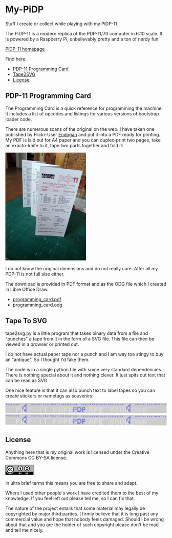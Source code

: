 # My-PiDP
Stuff I create or collect while playing with my PiDP-11

The PiDP-11 is a modern replica of the PDP-11/70 computer in 6:10 scale. It is powered by a Raspberry Pi, unbelievably pretty and a ton of nerdy fun.

[PiDP-11 homepage](https://obsolescence.wixsite.com/obsolescence/pidp-11)

Find here:

* [PDP-11 Programming Card](#pdp-11-programming-card)
* [Tape2SVG](#tape-to-svg)
* [License](#license)

## PDP-11 Programming Card

The Programming Card is a quick reference for programming the machine. It includes a list of opcodes and listings for various versions of bootstrap loader code.

There are numerous scans of the original on the web. I have taken one published by Flickr-User [Endogan](https://www.flickr.com/photos/24989276@N00/albums/72157613479397758) and put it into a PDF ready for printing. My PDF is laid out for A4 paper and you can duplex-print two pages, take an exacto-knife to it, tape two parts together and fold it:

<img src="programming_card.jpg" height="50%" width="50%"/>

I do not know the original dimensions and do not really care. After all my PDP-11 is not full size either.

The download is provided in PDF format and as the ODG file which I created in Libre Office Draw.

* [programming_card.pdf](programming_card.pdf)
* [programming_card.odg](programming_card.odg)

## Tape To SVG

tape2svg.py is a little program that takes binary data from a file and "punches" a tape from it in the form of a SVG file. This file can then be viewed in a browser or printed out.

I do not have actual paper tape nor a punch and I am way too stingy to buy an "antique". So I thought I'd fake them.

The code is in a single python file with some very standard dependencies. There is nothing special about it and nothing clever. It just spits out text that can be read as SVG.

One nice feature is that it can also punch text to label tapes so you can create stickers or nametags as souvenirs:

<img src="tape2svg/PiDP-11.4x5.png"/>

<img src="tape2svg/PiDP-11.8x8.png"/>

## License

Anything here that is my original work is licensed under the Creative Commons CC BY-SA license.

<img src="by-sa.png" width=88/>

In ultra brief terms this means you are free to share and adapt.
 
Where I used other people's work I have credited them to the best of my knowledge. If you feel left out please tell me, so I can fix that. 

The nature of the project entails that some material may legally be copyrighted by major third parties. I firmly believe that it is long past any commercial value and hope that nobody feels damaged. Should I be wrong about that and you are the holder of such copyright please don't be mad and tell me nicely.
